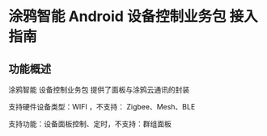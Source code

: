 # 涂鸦智能 Android 设备控制业务包 接入指南

## 功能概述

涂鸦智能 设备控制业务包 提供了面板与涂鸦云通讯的封装

支持硬件设备类型：WIFI ，不支持： Zigbee、Mesh、BLE

支持功能：设备面板控制、定时，不支持：群组面板